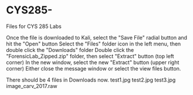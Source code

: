 # CYS285-
Files for CYS 285 Labs

Once the file is downloaded to Kali, select the "Save File" radial button and hit the "Open" button
Select the "Files" folder icon in the left menu, then double click the "Downloads" folder
Double click the "ForensicLab_Zipped.zip" folder, then select "Extract" button (top left corner)
In the new window, select the new "Extract" button (upper right corner)
Either close the message window or select the view files button. 

There should be 4 files in Downloads now.
test1.jpg
test2.jpg
test3.jpg
image_carv_2017.raw
